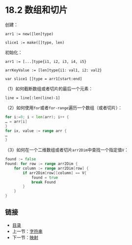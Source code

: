 # 18.2 数组和切片

创建：

`arr1 := new([len]type)`

`slice1 := make([]type, len)`

初始化：

`arr1 := [...]type{i1, i2, i3, i4, i5}`

`arrKeyValue := [len]type{i1: val1, i2: val2}`

`var slice1 []type = arr1[start:end]`

（1）如何截断数组或者切片的最后一个元素：

`line = line[:len(line)-1]`

（2）如何使用`for`或者`for-range`遍历一个数组（或者切片）：

```go
for i:=0; i < len(arr); i++ {
… = arr[i]
}
for ix, value := range arr {
…
}
```

（3）如何在一个二维数组或者切片`arr2Dim`中查找一个指定值`V`：

```go
found := false
Found: for row := range arr2Dim {
    for column := range arr2Dim[row] {
        if arr2Dim[row][column] == V{
            found = true
            break Found
        }
    }
}
```

## 链接

- [目录](go入门教程-目录.md)
- 上一节：[字符串](18.1.md)
- 下一节：[映射](18.3.md)